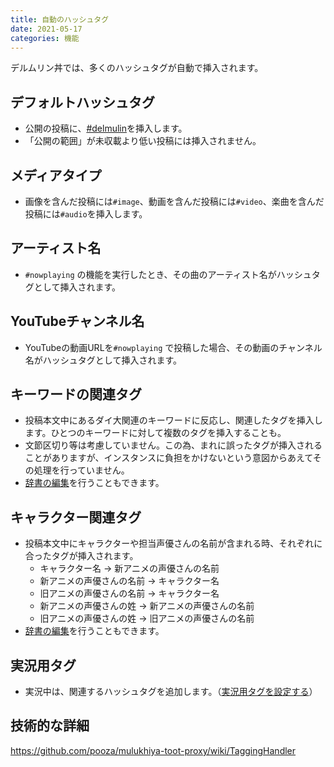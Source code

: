 ```yaml
---
title: 自動のハッシュタグ
date: 2021-05-17
categories: 機能
---
```


デルムリン丼では、多くのハッシュタグが自動で挿入されます。

## デフォルトハッシュタグ

- 公開の投稿に、[\#delmulin](/articles/delmulin)を挿入します。
- 「公開の範囲」が未収載より低い投稿には挿入されません。

## メディアタイプ

- 画像を含んだ投稿には`#image`、動画を含んだ投稿には`#video`、楽曲を含んだ投稿には`#audio`を挿入します。

## アーティスト名
- `#nowplaying` の機能を実行したとき、その曲のアーティスト名がハッシュタグとして挿入されます。

## YouTubeチャンネル名
- YouTubeの動画URLを`#nowplaying` で投稿した場合、その動画のチャンネル名がハッシュタグとして挿入されます。

## キーワードの関連タグ

- 投稿本文中にあるダイ大関連のキーワードに反応し、関連したタグを挿入します。ひとつのキーワードに対して複数のタグを挿入することも。
- 文節区切り等は考慮していません。この為、まれに誤ったタグが挿入されることがありますが、インスタンスに負担をかけないという意図からあえてその処理を行っていません。
- [辞書の編集](/articles/キーワード辞書)を行うこともできます。

## キャラクター関連タグ

- 投稿本文中にキャラクターや担当声優さんの名前が含まれる時、それぞれに合ったタグが挿入されます。
  - キャラクター名 → 新アニメの声優さんの名前
  - 新アニメの声優さんの名前 → キャラクター名
  - 旧アニメの声優さんの名前 → キャラクター名
  - 新アニメの声優さんの姓 → 新アニメの声優さんの名前
  - 旧アニメの声優さんの姓 → 旧アニメの声優さんの名前
- [辞書の編集](/articles/キーワード辞書)を行うこともできます。

## 実況用タグ
- 実況中は、関連するハッシュタグを追加します。（[実況用タグを設定する](/articles/実況用タグを設定する)）

## 技術的な詳細

https://github.com/pooza/mulukhiya-toot-proxy/wiki/TaggingHandler
